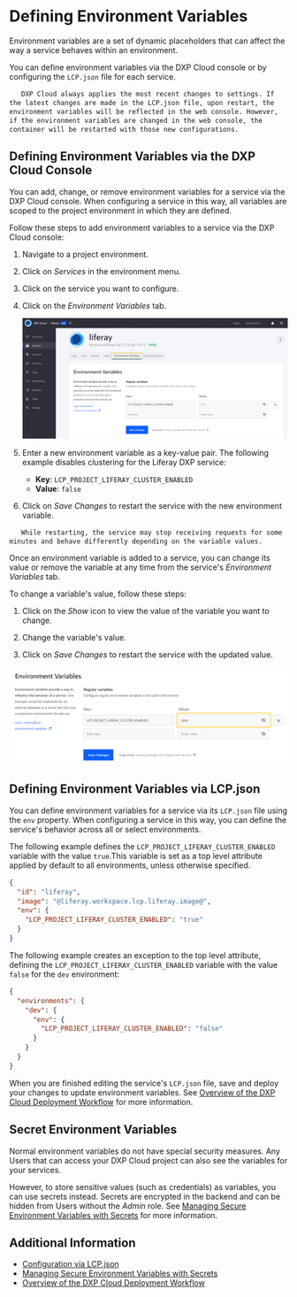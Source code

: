 # Defining Environment Variables

Environment variables are a set of dynamic placeholders that can affect the way a service behaves within an environment.

You can define environment variables via the DXP Cloud console or by configuring the `LCP.json` file for each service.

```note::
   DXP Cloud always applies the most recent changes to settings. If the latest changes are made in the LCP.json file, upon restart, the environment variables will be reflected in the web console. However, if the environment variables are changed in the web console, the container will be restarted with those new configurations.
```

## Defining Environment Variables via the DXP Cloud Console

You can add, change, or remove environment variables for a service via the DXP Cloud console. When configuring a service in this way, all variables are scoped to the project environment in which they are defined.

Follow these steps to add environment variables to a service via the DXP Cloud console:

1. Navigate to a project environment.

1. Click on *Services* in the environment menu.

1. Click on the service you want to configure.

1. Click on the *Environment Variables* tab.

   ![Figure 1: Navigate to the service's Environment Variables tab.](./defining-environment-variables/images/01.png)

1. Enter a new environment variable as a key-value pair. The following example disables clustering for the Liferay DXP service:

    * **Key**: `LCP_PROJECT_LIFERAY_CLUSTER_ENABLED`
    * **Value**:  `false`

1. Click on *Save Changes* to restart the service with the new environment variable.

```note::
   While restarting, the service may stop receiving requests for some minutes and behave differently depending on the variable values.
```

Once an environment variable is added to a service, you can change its value or remove the variable at any time from the service's *Environment Variables* tab.

To change a variable's value, follow these steps:

1. Click on the *Show* icon to view the value of the variable you want to change.

1. Change the variable's value.

1. Click on *Save Changes* to restart the service with the updated value.

![Figure 2: Click on the Show icon to view and edit a variable's value.](./defining-environment-variables/images/02.png)

## Defining Environment Variables via LCP.json

You can define environment variables for a service via its `LCP.json` file using the `env` property. When configuring a service in this way, you can define the service's behavior across all or select environments.

The following example defines the `LCP_PROJECT_LIFERAY_CLUSTER_ENABLED` variable with the value `true`.This variable is set as a top level attribute applied by default to all environments, unless otherwise specified.

```json
{
  "id": "liferay",
  "image": "@liferay.workspace.lcp.liferay.image@",
  "env": {
    "LCP_PROJECT_LIFERAY_CLUSTER_ENABLED": "true"
  }
}
```

The following example creates an exception to the top level attribute, defining the `LCP_PROJECT_LIFERAY_CLUSTER_ENABLED` variable with the value `false` for the `dev` environment:

```json
{
  "environments": {
    "dev": {
      "env": {
        "LCP_PROJECT_LIFERAY_CLUSTER_ENABLED": "false"
      }
    }
  }
}
```

When you are finished editing the service's `LCP.json` file, save and deploy your changes to update environment variables. See [Overview of the DXP Cloud Deployment Workflow](../build-and-deploy/overview-of-the-dxp-cloud-deployment-workflow.md) for more information.

## Secret Environment Variables

Normal environment variables do not have special security measures. Any Users that can access your DXP Cloud project can also see the variables for your services.

However, to store sensitive values (such as credentials) as variables, you can use secrets instead. Secrets are encrypted in the backend and can be hidden from Users without the *Admin* role. See [Managing Secure Environment Variables with Secrets](../infrastructure-and-operations/security/managing-secure-environment-variables-with-secrets.md) for more information.

## Additional Information

* [Configuration via LCP.json](../reference/configuration-via-lcp-json.md)
* [Managing Secure Environment Variables with Secrets](../infrastructure-and-operations/security/managing-secure-environment-variables-with-secrets.md)
* [Overview of the DXP Cloud Deployment Workflow](../build-and-deploy/overview-of-the-dxp-cloud-deployment-workflow.md)
